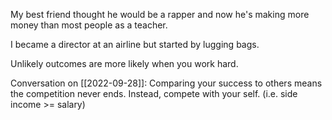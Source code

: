 My best friend thought he would be a rapper and now he's making more money than most people as a teacher.

I became a director at an airline but started by lugging bags.

Unlikely outcomes are more likely when you work hard.

Conversation on [[2022-09-28]]:
Comparing your success to others means the competition never ends.
Instead, compete with your self. (i.e. side income >= salary)